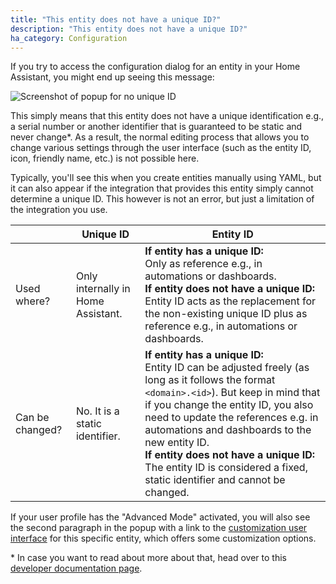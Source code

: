 ```yaml
---
title: "This entity does not have a unique ID?"
description: "This entity does not have a unique ID?"
ha_category: Configuration
---
```


If you try to access the configuration dialog for an entity in your Home Assistant, you might end up seeing this message:

<p class='img'>
<img src='/images/faq/faq_no_unique_id.jpg' alt='Screenshot of popup for no unique ID'>
</p>

This simply means that this entity does not have a unique identification e.g., a serial number or another identifier that is guaranteed to be static and never change\*. As a result, the normal editing process that allows you to change various settings through the user interface (such as the entity ID, icon, friendly name, etc.) is not possible here. 

Typically, you'll see this when you create entities manually using YAML, but it can also appear if the integration that provides this entity simply cannot determine a unique ID. This however is not an error, but just a limitation of the integration you use.

|                 | Unique ID                         | Entity ID                                                                                                                                                                                                                                                                                       |
|-----------------|-----------------------------------|-------------------------------------------------------------------------------------------------------------------------------------------------------------------------------------------------------------------------------------------------------------------------------------------------------------------------------------|
| Used where?       | Only internally in Home Assistant. | **If entity has a unique ID:**<br>Only as reference e.g., in automations or dashboards.<br>**If entity does not have a unique ID:**<br>Entity ID acts as the replacement for the non-existing unique ID plus as reference e.g., in automations or dashboards.                                                                                                                                                                                                                                                                        |   |   |
| Can be changed? | No. It is a static identifier.    | **If entity has a unique ID:**<br>Entity ID can be adjusted freely (as long as it follows the format `<domain>.<id>`). But keep in mind that if you change the entity ID, you also need to update the references e.g. in automations and dashboards to the new entity ID.<br>**If entity does not have a unique ID:**<br>The entity ID is considered a fixed, static identifier and cannot be changed.  |

If your user profile has the "Advanced Mode" activated, you will also see the second paragraph in the popup with a link to the [customization user interface](https://www.home-assistant.io/docs/configuration/customizing-devices/#customization-using-the-ui) for this specific entity, which offers some customization options.

\* In case you want to read about more about that, head over to this [developer documentation page](https://developers.home-assistant.io/docs/entity_registry_index/).
